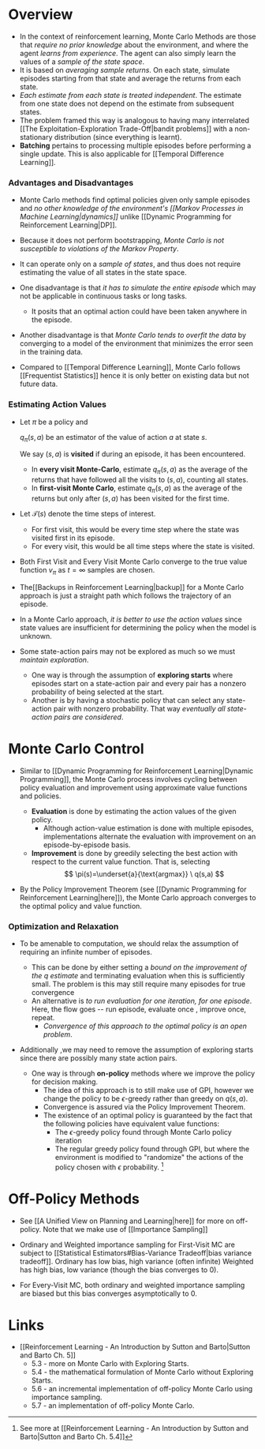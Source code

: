 # Overview
* In the context of reinforcement learning, Monte Carlo Methods are those that *require no prior knowledge* about the environment, and where the agent *learns from experience*. The agent can also simply learn the values of a *sample of the state space*.
* It is based on *averaging sample returns*. On each state, simulate episodes starting from that state and average the returns from each state. 
* *Each estimate from each state is treated independent*. The estimate from one state does not depend on the estimate from subsequent states. 
* The problem framed this way is analogous to having many interrelated [[The Exploitation-Exploration Trade-Off|bandit problems]] with a non-stationary distribution (since everything is learnt).
* **Batching** pertains to processing multiple episodes before performing a single update. This is also applicable for [[Temporal Difference Learning]]. 

### Advantages and Disadvantages
* Monte Carlo methods find optimal policies given only sample episodes and *no other knowledge of the environment's [[Markov Processes in Machine Learning|dynamics]]* unlike [[Dynamic Programming for Reinforcement Learning|DP]]. 
* Because it does not perform bootstrapping, *Monte Carlo is not susceptible to violations of the Markov Property*.
* It can operate only on a *sample of states*, and thus does not require estimating the value of all states in the state space.

* One disadvantage is that *it has to simulate the entire episode* which may not be applicable in continuous tasks or long tasks.
	* It posits that an optimal action could have been taken anywhere in the episode.
* Another disadvantage is that *Monte Carlo tends to overfit the data* by converging to a model of the environment that minimizes the error seen in the training data.
* Compared to [[Temporal Difference Learning]], Monte Carlo follows [[Frequentist Statistics]] hence it is only better on existing data but not future data.

### Estimating Action Values
* Let $\pi$ be a policy and 
  
  $q_{\pi}(s,a)$ be an estimator of the value of action $a$ at state $s$. 
  
  We say $(s,a)$ is **visited** if during an episode, it has been encountered.
	* In **every visit Monte-Carlo**, estimate $q_{\pi}(s,a)$ as the average of the returns that have followed all the visits to $(s,a)$, counting all states. 
	* In **first-visit Monte Carlo**, estimate $q_{\pi}(s,a)$ as the average of the returns but only after $(s,a)$ has been visited for the first time.

* Let $\mathcal{T}(s)$ denote the time steps of interest. 
	* For first visit, this would be every time step where the state was visited first in its episode.
	* For every visit, this would be all time steps where the state is visited.

* Both First Visit and Every Visit Monte Carlo converge to the true value function $v_\pi$ as $t=\infty$ samples are chosen.
* The[[Backups in Reinforcement Learning|backup]] for a Monte Carlo approach is just a straight path which follows the trajectory of an episode.

* In a Monte Carlo approach, *it is better to use the action values* since state values are insufficient for determining the policy when the model is unknown. 

* Some state-action pairs may not be explored as much so we must *maintain exploration*. 
	* One way is through the assumption of **exploring starts** where episodes start on a state-action pair and every pair has a nonzero probability of being selected at the start.
	* Another is by having a stochastic policy that can select any state-action pair with nonzero probability. That way *eventually all state-action pairs are considered*.
# Monte Carlo Control
* Similar to [[Dynamic Programming for Reinforcement Learning|Dynamic Programming]], the Monte Carlo process involves cycling between policy evaluation and improvement using approximate value functions and policies.
	* **Evaluation** is done by estimating the action values of the given policy.
		* Although action-value estimation is done with multiple episodes, implementations alternate the evaluation with improvement on an episode-by-episode basis.
	* **Improvement** is done by greedily selecting the best action with respect to the current value function. That is, selecting
	  $$
	  \pi(s)=\underset{a}{\text{argmax}} \ q(s,a)
	  $$
	  

* By the Policy Improvement Theorem (see [[Dynamic Programming for Reinforcement Learning|here]]), the Monte Carlo approach converges to the optimal policy and value function.

### Optimization and Relaxation
* To be amenable to computation, we should relax the assumption of requiring an infinite number of episodes.
	* This can be done by either setting a *bound on the improvement of the $q$ estimate* and terminating evaluation when this is sufficiently small. The problem is this may still require many episodes for true convergence
	* An alternative is *to run evaluation for one iteration, for one episode*. Here, the flow goes -- run episode, evaluate once , improve once, repeat.
		* *Convergence of this approach to the optimal policy is an open problem*.

* Additionally ,we may need to remove the assumption of exploring starts since there are possibly many state action pairs.
	* One way is through **on-policy** methods where we improve the policy for decision making.
		* The idea of this approach is to still make use of GPI, however we change the policy to be $\epsilon$-greedy rather than greedy on $q(s,a)$.
		* Convergence is assured via the Policy Improvement Theorem.
		* The existence of an optimal policy is guaranteed by the fact that the following policies have equivalent value functions:
			* The $\epsilon$-greedy policy found through Monte Carlo policy iteration
			* The regular greedy policy found through GPI, but where the environment is modified to "randomize" the actions of the policy chosen with $\epsilon$ probability. [^1]

[^1]: See more at [[Reinforcement Learning - An Introduction by Sutton and Barto|Sutton and Barto Ch. 5.4]]
# Off-Policy Methods
* See [[A Unified View on Planning and Learning|here]] for more on off-policy. Note that we make use of [[Importance Sampling]] 

* Ordinary and Weighted importance sampling for First-Visit MC are subject to [[Statistical Estimators#Bias-Variance Tradeoff|bias variance tradeoff]]. Ordinary has low bias, high variance (often infinite) Weighted has high bias, low variance (though the bias converges to $0$).
* For Every-Visit MC, both ordinary and weighted importance sampling  are biased but this bias converges asymptotically to $0$.

# Links
* [[Reinforcement Learning - An Introduction by Sutton and Barto|Sutton and Barto Ch. 5]] 
	* 5.3 - more on Monte Carlo with Exploring Starts.
	* 5.4 - the mathematical formulation of Monte Carlo without Exploring Starts.
	* 5.6 - an incremental implementation of off-policy Monte Carlo using importance sampling.
	* 5.7 - an implementation of off-policy Monte Carlo.

